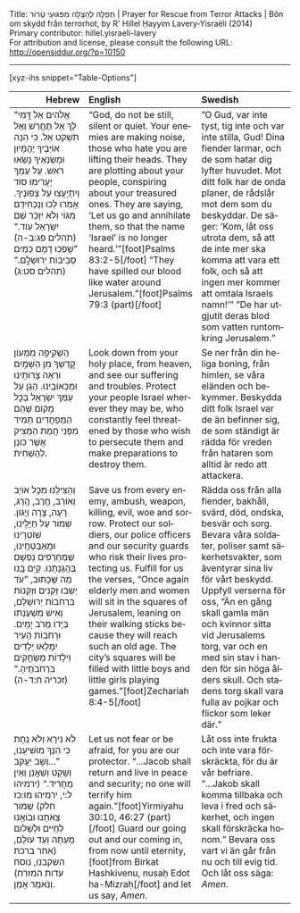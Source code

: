 <html>
<head></head>
<body>
Title: תְּפִלָּה לְהַצָּלָה מִפִּגּוּעֵי טֶרוֹר | Prayer for Rescue from Terror Attacks | Bön om skydd från terrorhot, by R' Hillel Ḥayyim Lavery-Yisraëli (2014)<br />
Primary contributor: hillel.yisraeli-lavery<br />
For attribution and license, please consult the following URL: <a href="http://opensiddur.org/?p=10150">http://opensiddur.org/?p=10150</a>
<p />
<hr />

[xyz-ihs snippet="Table-Options"]<table style="margin-left: auto; margin-right: auto;" class="draggable">
<thead><tr><th id="x" style="text-align: right;">Hebrew</th><th style="text-align: left;">English</th><th style="text-align: left;">Swedish</th></tr></thead>
<tbody>
<tr><td style="vertical-align:top;" width="28%">
<div class="liturgy" lang="he">
”אֱלֹהִים אַל דֳּמִי לָךְ אַל תֶּחֱרַשׁ וְאַל תִּשְׁקֹט אֵל. 
כִּי הִנֵּה אוֹיְבֶיךָ יֶהֱמָיוּן 
וּמְשַׂנְאֶיךָ נָשְׂאוּ רֹאשׁ. 
עַל עַמְּךָ יַעֲרִימוּ סוֹד 
וְיִתְיָעֲצוּ עַל צְפוּנֶיךָ. 
אָמְרוּ לְכוּ 
וְנַכְחִידֵם מִגּוֹי 
וְלֹא יִזָּכֵר שֵׁם יִשְׂרָאֵל עוֹד.“ <span class="citation">(תהלים פג:ב-ה)</span>
”שָׁפְכוּ דָמָם כַּמַּיִם סְבִיבוֹת יְרוּשָׁלִָֽם.“ <span class="citation">(תהלים סט:ג)</span>
</span></div>
</td>
 
<td style="vertical-align:top;" width="36%">
<div class="english" lang="en">
“God, do not be still, silent or quiet. 
Your enemies are making noise, 
those who hate you are lifting their heads. 
They are plotting about your people, 
conspiring about your treasured ones. 
They are saying, 
‘Let us go and annihilate them, 
so that the name ‘Israel’ is no longer heard.’”[foot]Psalms 83:2-5[/foot] 
“They have spilled our blood like water around Jerusalem.”[foot]Psalms 79:3 (part)[/foot]
</span></div>
</td>
 
<td style="vertical-align:top;" width="36%">
<div class="swedish" lang="sv">
”O Gud, var inte tyst, tig inte och var inte stilla, Gud! 
Dina fiender larmar, 
och de som hatar dig lyfter huvudet. 
Mot ditt folk har de onda planer, 
de rådslår mot dem som du beskyddar. 
De säger: 
’Kom, låt oss utrota dem, så att de inte mer ska komma att vara ett folk, 
och så att ingen mer kommer att omtala Israels namn!’” 
”De har utgjutit deras blod som vatten runtomkring Jerusalem.”
</div>
</td></tr>


<tr><td style="vertical-align:top;" width="28%">
<div class="liturgy" lang="he">
הַשְׁקִֽיפָה מִמְּעוֹן קׇדְשְׁךָ 
מִן הַשָּׁמַֽיִם 
וּרְאֵה צָרוֹתֵֽינוּ וּמַכְאוֹבֵֽינוּ. 
הָגֵן עַל עַמְּךָ יִשְׂרָאֵל בְּכׇל מָקוֹם 
שֶׁהֵם הַמְּפַחֲדִים תָּמִיד 
מִפְּנֵי חֲמַת הַמֵּצִיק 
אֲשֶׁר כּוֹנֵן לְהַשְׁחִית.
</span></div>
</td>
 
<td style="vertical-align:top;" width="36%">
<div class="english" lang="en">
Look down from your holy place, 
from heaven, 
and see our suffering and troubles. 
Protect your people Israel wherever they may be, 
who constantly feel threatened 
by those who wish to persecute them 
and make preparations to destroy them. 
</span></div>
</td>
 
<td style="vertical-align:top;" width="36%">
<div class="swedish" lang="sv">
Se ner från din heliga boning, 
från himlen, 
se våra eländen och bekymmer. 
Beskydda ditt folk Israel var de än befinner sig, 
de som ständigt är rädda 
för vreden från hataren 
som alltid är redo att attackera.
</div>
</td></tr>


<tr><td style="vertical-align:top;" width="28%">
<div class="liturgy" lang="he">
וְהַצִּילֵֽנוּ מִכׇּל אוֹיֵב וְאוֹרֵב, 
חֶֽרֶב, הֶֽרֶג, 
רָעָה, צָרָה וְיָגוֹן. 
שְׁמוֹר עַל חַיָּלֵֽינוּ, 
שׁוֹטְרֵֽינוּ 
וּמְאַבְטְחֵֽינוּ, 
שֶׁמְּחַרְפִים נַפְשָׁם בְּהַגָּנָתֵֽנוּ. 
קַיֵּם בָּֽנוּ מַה שֶּׁכָּתוּב, 
”עֹד יֵשְׁבוּ זְקֵנִים וּזְקֵנוֹת בִּרְחֹבוֹת יְרוּשָׁלָםִ,
וְאִישׁ מִשְׁעַנְתּוֹ בְּיָדוֹ מֵרֹב יָמִֽים. 
וּרְחֹבוֹת הָעִיר יִמָּלְאוּ 
יְלָדִים וִילָדוֹת מְשַׂחֲקִים בִּרְחֹבֹתֶֽיהָ.“ <span class="citation">(זכריה ח:ד-ה)</span>
</span></div>
</td>
 
<td style="vertical-align:top;" width="36%">
<div class="english" lang="en">
Save us from every enemy, ambush, 
weapon, killing, 
evil, woe and sorrow. 
Protect our soldiers, 
our police officers 
and our security guards 
who risk their lives protecting us. 
Fulfill for us the verses, 
“Once again elderly men and women will sit in the squares of Jerusalem, 
leaning on their walking sticks because they will reach such an old age. 
The city’s squares will be filled 
with little boys and little girls playing games.”[foot]Zechariah 8:4-5[/foot]
</span></div>
</td>
 
<td style="vertical-align:top;" width="36%">
<div class="swedish" lang="sv">
Rädda oss från alla fiender, bakhåll, 
svärd, död, 
ondska, besvär och sorg. 
Bevara våra soldater, 
poliser samt säkerhetsvakter, 
som äventyrar 
sina liv för vårt beskydd. 
Uppfyll verserna för oss, 
”Än en gång skall gamla män och kvinnor sitta vid Jerusalems torg, 
var och en med sin stav i handen för sin höga ålders skull. 
Och stadens torg skall vara fulla 
av pojkar och flickor som leker där.”
</div>
</td></tr>


<tr><td style="vertical-align:top;" width="28%">
<div class="liturgy" lang="he">
לֹא נִירָא וְלֹא נֵחָת 
כִּי הִנְּךָ מוֹשִׁיעֵֽנוּ, 
”...וְשָׁב יַעֲקֹב וְשָׁקַט וְשַׁאֲנַן 
וְאֵין מַחֲרִיד.“ <span class="citation">(ירמיהו ל:י, ירמיהו מו:כז חלק)</span>
שְׁמוֹר צֵאתֵֽנוּ וּבוֹאֵֽנוּ לְחַֽיִּים וּלְשָׁלוֹם 
מֵעַתָּה וְעַד עוֹלָם, <span class="citation">(אחר ברכת השקבנו, נוסח עדות המזרח)</span>
וְנֹאמַר אָמֵן.
</span></div>
</td>
 
<td style="vertical-align:top;" width="36%">
<div class="english" lang="en">
Let us not fear or be afraid, 
for you are our protector. 
“...Jacob shall return and live in peace and security; 
no one will terrify him again.”[foot]Yirmiyahu 30:10, 46:27 (part)[/foot] 
Guard our going out and our coming in, 
from now until eternity,[foot]from Birkat Hashkivenu, nusaḥ Edot ha-Mizraḥ[/foot] 
and let us say, <em>Amen</em>.
</span></div>
</td>
 
<td style="vertical-align:top;" width="36%">
<div class="swedish" lang="sv">
Låt oss inte frukta och inte vara förskräckta, 
för du är vår befriare. 
”...Jakob skall komma tillbaka och leva i fred och säkerhet, 
och ingen skall förskräcka honom.”
Bevara oss vart vi än går
 från nu och till evig tid. 
Och låt oss säga: <em>Amen</em>.
</div>
</td></tr>
</tbody></table>



</body>
</html>
